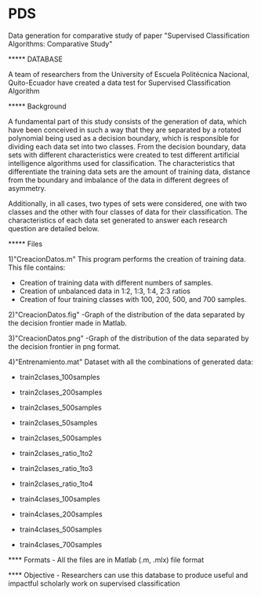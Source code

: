 # PDS
Data generation for comparative study of paper "Supervised Classification Algorithms: Comparative Study"

***** DATABASE

A team of researchers from the University of Escuela Politécnica Nacional, Quito-Ecuador have created a data test for Supervised Classification Algorithm


***** Background 

A fundamental part of this study consists of the generation of data, which have  been conceived in such a way that they are separated by a rotated polynomial being  used as a decision boundary, which is responsible for dividing each data set into  two classes. From the decision boundary, data sets with different characteristics  were created to test different artificial intelligence algorithms used for classification.  The characteristics that differentiate the training data sets are the amount of training  data, distance from the boundary and imbalance of the data in different degrees of asymmetry.

Additionally, in all cases, two types of sets were considered, one with two classes  and the other with four classes of data for their classification. The characteristics  of each data set generated to answer each research question are detailed below.



***** Files

1)"CreacionDatos.m" 
This program performs the creation of training data. This file contains:
- Creation of training data with different numbers of samples.
- Creation of unbalanced data in 1:2, 1:3, 1:4, 2:3 ratios
- Creation of four training classes with 100, 200, 500, and 700 samples.

2)"CreacionDatos.fig" 
-Graph of the distribution of the data separated by the decision frontier made in Matlab.

3)"CreacionDatos.png" 
-Graph of the distribution of the data separated by the decision frontier in png format.

4)"Entrenamiento.mat" 
Dataset with all the combinations of generated data:
- train2clases_100samples
- train2clases_200samples
- train2clases_500samples
- train2clases_50samples
- train2clases_500samples

- train2clases_ratio_1to2
- train2clases_ratio_1to3
- train2clases_ratio_1to4

- train4clases_100samples
- train4clases_200samples
- train4clases_500samples
- train4clases_700samples

**** Formats
    - All the files are in Matlab (.m, .mlx) file format

**** Objective
    -  Researchers can use this database to produce useful and impactful scholarly work on supervised classification 

